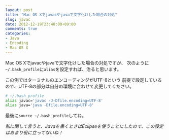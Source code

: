 ```yaml
---
layout: post
title: "Mac OS Xでjavacやjavaで文字化けした場合の対処"
slug: javac
date: 2012-12-19T23:40:00+09:00
comments: true
categories:
- Java
- Encoding
- Mac OS X
---
```


Mac OS Xでjavacやjavaで文字化けした場合の対処ですが、
次のように`~/.bash_profile`に`alias`を設定すれば、治ると思います。

この例ではターミナルのエンコーディングがUTF-8という
前提で設定しているので、UTF-8の部分は自分の環境に合わせて変更してください。

```bash
# ~/.bash_profile
alias javac='javac -J-Dfile.encoding=UTF-8'
alias java='java -Dfile.encoding=UTF-8'
```

最後に`source ~/.bash_profile`してね。

*私に関して言うと、Javaを書くときはEclipseを使うことにしたので、この設定はあまり役に立ってないね！*
